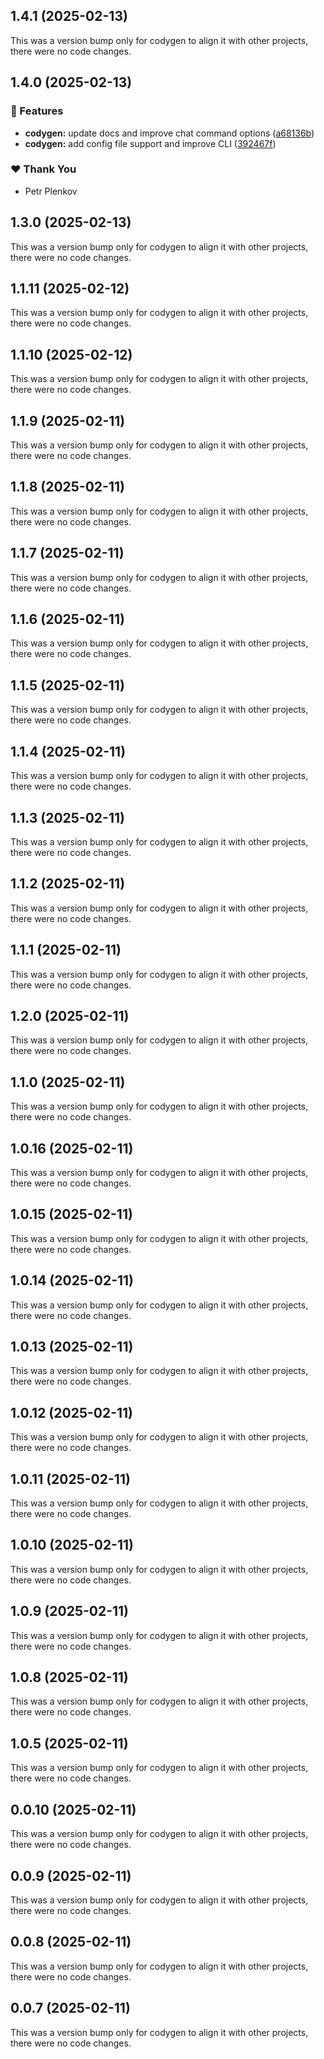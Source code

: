 ## 1.4.1 (2025-02-13)

This was a version bump only for codygen to align it with other projects, there were no code changes.

## 1.4.0 (2025-02-13)

### 🚀 Features

- **codygen:** update docs and improve chat command options ([a68136b](https://github.com/theplenkov-npm/codygen/commit/a68136b))
- **codygen:** add config file support and improve CLI ([392467f](https://github.com/theplenkov-npm/codygen/commit/392467f))

### ❤️ Thank You

- Petr Plenkov

## 1.3.0 (2025-02-13)

This was a version bump only for codygen to align it with other projects, there were no code changes.

## 1.1.11 (2025-02-12)

This was a version bump only for codygen to align it with other projects, there were no code changes.

## 1.1.10 (2025-02-12)

This was a version bump only for codygen to align it with other projects, there were no code changes.

## 1.1.9 (2025-02-11)

This was a version bump only for codygen to align it with other projects, there were no code changes.

## 1.1.8 (2025-02-11)

This was a version bump only for codygen to align it with other projects, there were no code changes.

## 1.1.7 (2025-02-11)

This was a version bump only for codygen to align it with other projects, there were no code changes.

## 1.1.6 (2025-02-11)

This was a version bump only for codygen to align it with other projects, there were no code changes.

## 1.1.5 (2025-02-11)

This was a version bump only for codygen to align it with other projects, there were no code changes.

## 1.1.4 (2025-02-11)

This was a version bump only for codygen to align it with other projects, there were no code changes.

## 1.1.3 (2025-02-11)

This was a version bump only for codygen to align it with other projects, there were no code changes.

## 1.1.2 (2025-02-11)

This was a version bump only for codygen to align it with other projects, there were no code changes.

## 1.1.1 (2025-02-11)

This was a version bump only for codygen to align it with other projects, there were no code changes.

## 1.2.0 (2025-02-11)

This was a version bump only for codygen to align it with other projects, there were no code changes.

## 1.1.0 (2025-02-11)

This was a version bump only for codygen to align it with other projects, there were no code changes.

## 1.0.16 (2025-02-11)

This was a version bump only for codygen to align it with other projects, there were no code changes.

## 1.0.15 (2025-02-11)

This was a version bump only for codygen to align it with other projects, there were no code changes.

## 1.0.14 (2025-02-11)

This was a version bump only for codygen to align it with other projects, there were no code changes.

## 1.0.13 (2025-02-11)

This was a version bump only for codygen to align it with other projects, there were no code changes.

## 1.0.12 (2025-02-11)

This was a version bump only for codygen to align it with other projects, there were no code changes.

## 1.0.11 (2025-02-11)

This was a version bump only for codygen to align it with other projects, there were no code changes.

## 1.0.10 (2025-02-11)

This was a version bump only for codygen to align it with other projects, there were no code changes.

## 1.0.9 (2025-02-11)

This was a version bump only for codygen to align it with other projects, there were no code changes.

## 1.0.8 (2025-02-11)

This was a version bump only for codygen to align it with other projects, there were no code changes.

## 1.0.5 (2025-02-11)

This was a version bump only for codygen to align it with other projects, there were no code changes.

## 0.0.10 (2025-02-11)

This was a version bump only for codygen to align it with other projects, there were no code changes.

## 0.0.9 (2025-02-11)

This was a version bump only for codygen to align it with other projects, there were no code changes.

## 0.0.8 (2025-02-11)

This was a version bump only for codygen to align it with other projects, there were no code changes.

## 0.0.7 (2025-02-11)

This was a version bump only for codygen to align it with other projects, there were no code changes.
